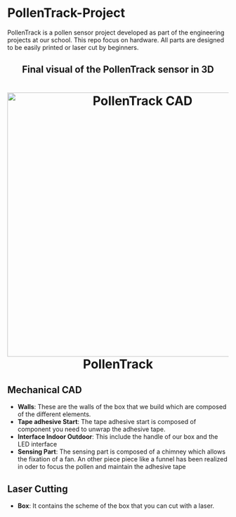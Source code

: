 # PollenTrack-Project
PollenTrack is a pollen sensor project developed as part of the engineering projects at our school.  This repo focus on hardware. All parts are designed to be easily printed or laser cut by beginners.

<h2 align="center">Final visual of the PollenTrack sensor in 3D</h2>


<h1 align="center">
    <img src="https://github.com/TimotheeMounier/PollenTrack-Project/blob/main/Images/Capture%20d'%C3%A9cran%202024-04-21%20160250.png?raw=true" alt="PollenTrack CAD" width="600"></a>
    <br>
    PollenTrack
</h1>


## Mechanical CAD

* **Walls**: These are the walls of the box that we build which are composed of the different elements.
* **Tape adhesive Start**: The tape adhesive start is composed of component you need to unwrap the adhesive tape.
* **Interface Indoor Outdoor**: This include the handle of our box and the LED interface
* **Sensing Part**: The sensing part is composed of a chimney which allows the fixation of a fan. An other piece piece like a funnel has been realized in oder to focus the pollen and maintain the adhesive tape

## Laser Cutting

* **Box**: It contains the scheme of the box that you can cut with a laser.
